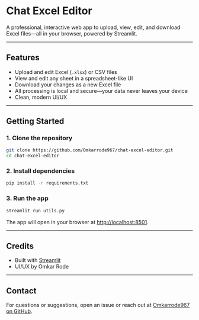 # Chat Excel Editor

A professional, interactive web app to upload, view, edit, and download Excel files—all in your browser, powered by Streamlit.

---

## Features
- Upload and edit Excel (`.xlsx`) or CSV files
- View and edit any sheet in a spreadsheet-like UI
- Download your changes as a new Excel file
- All processing is local and secure—your data never leaves your device
- Clean, modern UI/UX

---

## Getting Started

### 1. Clone the repository
```bash
git clone https://github.com/Omkarrode967/chat-excel-editor.git
cd chat-excel-editor
```

### 2. Install dependencies
```bash
pip install -r requirements.txt
```

### 3. Run the app
```bash
streamlit run utils.py
```

The app will open in your browser at [http://localhost:8501](http://localhost:8501).

---

## Credits
- Built with [Streamlit](https://streamlit.io/)
- UI/UX by Omkar Rode

---

## Contact
For questions or suggestions, open an issue or reach out at [Omkarrode967 on GitHub](https://github.com/Omkarrode967). 